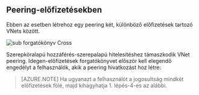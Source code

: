 ## <a name="peering-across-subscriptions"></a>Peering-előfizetésekben

Ebben az esetben létrehoz egy peering két, különböző előfizetések tartozó VNets között.

![sub forgatókönyv Cross](./media/virtual-networks-create-vnetpeering-scenario-crosssub-include/figure01.PNG)

Szerepköralapú hozzáférés-szerepalapú hitelesítéshez támaszkodik VNet peering. Idegen-előfizetések forgatókönyvet először kell elegendő engedélyt a felhasználók, akik a peering hivatkozást hoz létre:

> [AZURE.NOTE] Ha ugyanazt a felhasználót a jogosultság mindkét előfizetések fölé, majd kihagyhatja 1. lépés-4-es az alábbi.

